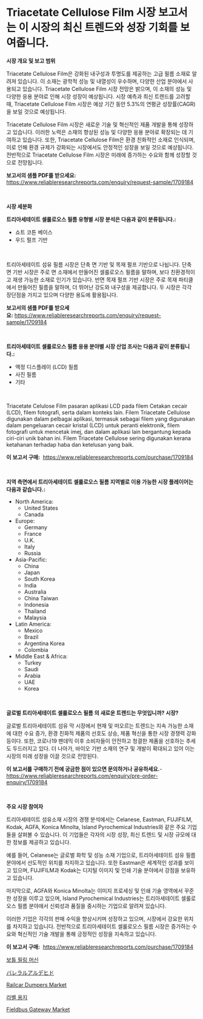 <p><h1>Triacetate Cellulose Film 시장 보고서는 이 시장의 최신 트렌드와 성장 기회를 보여줍니다.</h1></p><p><strong>시장 개요 및 보고 범위</strong></p>
<p><p>Triacetate Cellulose Film은 강화된 내구성과 투명도를 제공하는 고급 필름 소재로 알려져 있습니다. 이 소재는 광학적 성능 및 내열성이 우수하며, 다양한 산업 분야에서 사용되고 있습니다. Triacetate Cellulose Film 시장 전망은 밝으며, 이 소재의 성능 및 다양한 응용 분야로 인해 시장 성장이 예상됩니다. 시장 예측과 최신 트렌드를 고려할 때, Triacetate Cellulose Film 시장은 예상 기간 동안 5.3%의 연평균 성장률(CAGR)을 보일 것으로 예상됩니다.</p><p>Triacetate Cellulose Film 시장은 새로운 기술 및 혁신적인 제품 개발을 통해 성장하고 있습니다. 이러한 노력은 소재의 향상된 성능 및 다양한 응용 분야로 확장되는 데 기여하고 있습니다. 또한, Triacetate Cellulose Film은 환경 친화적인 소재로 인식되며, 이로 인해 환경 규제가 강화되는 시장에서도 안정적인 성장을 보일 것으로 예상됩니다. 전반적으로 Triacetate Cellulose Film 시장은 미래에 증가하는 수요와 함께 성장할 것으로 전망됩니다.</p></p>
<p><strong>보고서의 샘플 PDF를 받으세요:</strong> <a href="https://www.reliableresearchreports.com/enquiry/request-sample/1709184">https://www.reliableresearchreports.com/enquiry/request-sample/1709184</a></p>
<p>&nbsp;</p>
<p><strong>시장 세분화</strong></p>
<p><strong>트리아세테이트 셀룰로오스 필름 유형별 시장 분석은 다음과 같이 분류됩니다.:</strong></p>
<p><ul><li>쇼트 코튼 베이스</li><li>우드 펄프 기반</li></ul></p>
<p>&nbsp;</p>
<p><p>트리아세테이트 섬유 필름 시장은 단축 면 기반 및 목재 펄프 기반으로 나뉩니다. 단축 면 기반 시장은 주로 면 소재에서 만들어진 셀룰로오스 필름을 말하며, 보다 친환경적이고 재생 가능한 소재로 인기가 있습니다. 반면 목재 펄프 기반 시장은 주로 목재 파티클에서 만들어진 필름을 말하며, 더 뛰어난 강도와 내구성을 제공합니다. 두 시장은 각각 장단점을 가지고 있으며 다양한 용도에 활용됩니다.</p></p>
<p><strong>보고서의 샘플 PDF를 받으세요:</strong>&nbsp;<a href="https://www.reliableresearchreports.com/enquiry/request-sample/1709184">https://www.reliableresearchreports.com/enquiry/request-sample/1709184</a></p>
<p>&nbsp;</p>
<p><strong> 트리아세테이트 셀룰로오스 필름 응용 분야별 시장 산업 조사는 다음과 같이 분류됩니다.:</strong></p>
<p><ul><li>액정 디스플레이 (LCD) 필름</li><li>사진 필름</li><li>기타</li></ul></p>
<p>&nbsp;</p>
<p><p>Triacetate Celulose Film pasaran aplikasi LCD pada filem Cetakan cecair (LCD), filem fotografi, serta dalam konteks lain.  Filem Triacetate Cellulose digunakan dalam pelbagai aplikasi, termasuk sebagai filem yang digunakan dalam pengeluaran cecair kristal (LCD) untuk peranti elektronik, filem fotografi untuk mencetak imej, dan dalam aplikasi lain bergantung kepada ciri-ciri unik bahan ini. Filem Triacetate Cellulose sering digunakan kerana ketahanan terhadap haba dan ketelusan yang baik.</p></p>
<p><strong>이 보고서 구매:</strong>&nbsp; <a href="https://www.reliableresearchreports.com/purchase/1709184">https://www.reliableresearchreports.com/purchase/1709184</a></p>
<p>&nbsp;</p>
<p><strong>지역 측면에서 트리아세테이트 셀룰로오스 필름 지역별로 이용 가능한 시장 플레이어는 다음과 같습니다.:</strong></p>
<p><ul>
    <li>
        North America:
        <ul>
            <li>United States</li>
            <li>Canada</li>
        </ul>
    </li>
    <li>
        Europe:
        <ul>
            <li>Germany</li>
            <li>France</li>
            <li>U.K.</li>
            <li>Italy</li>
            <li>Russia</li>
        </ul>
    </li>
    <li>
        Asia-Pacific:
        <ul>
            <li>China</li>
            <li>Japan</li>
            <li>South Korea</li>
            <li>India</li>
            <li>Australia</li>
            <li>China Taiwan</li>
            <li>Indonesia</li>
            <li>Thailand</li>
            <li>Malaysia</li>
        </ul>
    </li>
    <li>
        Latin America:
        <ul>
            <li>Mexico</li>
            <li>Brazil</li>
            <li>Argentina Korea</li>
            <li>Colombia</li>
        </ul>
    </li>
    <li>
        Middle East & Africa:
        <ul>
            <li>Turkey</li>
            <li>Saudi</li>
            <li>Arabia</li>
            <li>UAE</li>
            <li>Korea</li>
        </ul>
    </li>
    </ul></p>
<p>&nbsp;</p>
<p><strong>글로벌 트리아세테이트 셀룰로오스 필름 의 새로운 트렌드는 무엇입니까? 시장?</strong></p>
<p><p>글로벌 트리아세테이트 섬유 막 시장에서 현재 및 떠오르는 트렌드는 지속 가능한 소재에 대한 수요 증가, 환경 친화적 제품의 선호도 상승, 제품 혁신을 통한 시장 경쟁력 강화 등이다. 또한, 코로나19 팬데믹 이후 소비자들이 안전하고 청결한 제품을 선호하는 추세도 두드러지고 있다. 더 나아가, 바이오 기반 소재의 연구 및 개발이 확대되고 있어 이는 시장의 미래 성장을 이끌 것으로 전망된다.</p></p>
<p><strong>이 보고서를 구매하기 전에 궁금한 점이 있으면 문의하거나 공유하세요.</strong>- <a href="https://www.reliableresearchreports.com/enquiry/pre-order-enquiry/1709184">https://www.reliableresearchreports.com/enquiry/pre-order-enquiry/1709184</a></p>
<p>&nbsp;</p>
<p><strong>주요 시장 참여자</strong></p>
<p><p>트리아세테이트 섬유소재 시장의 경쟁 분석에서는 Celanese, Eastman, FUJIFILM, Kodak, AGFA, Konica Minolta, Island Pyrochemical Industries와 같은 주요 기업들을 살펴볼 수 있습니다. 이 기업들은 각자의 시장 성장, 최신 트렌드 및 시장 규모에 대한 정보를 제공하고 있습니다.</p><p>예를 들어, Celanese는 글로벌 화학 및 성능 소재 기업으로, 트리아세테이트 섬유 필름 분야에서 선도적인 위치를 차지하고 있습니다. 또한 Eastman은 세계적인 성과를 보이고 있으며, FUJIFILM과 Kodak는 디지털 이미지 및 인쇄 기술 분야에서 강점을 보유하고 있습니다.</p><p>마지막으로, AGFA와 Konica Minolta는 이미지 프로세싱 및 인쇄 기술 영역에서 꾸준한 성장을 이루고 있으며, Island Pyrochemical Industries는 트리아세테이트 셀룰로오스 필름 분야에서 신뢰성과 품질을 중시하는 기업으로 알려져 있습니다.</p><p>이러한 기업은 각각의 판매 수익을 향상시키며 성장하고 있으며, 시장에서 강요한 위치를 차지하고 있습니다. 전반적으로 트리아세테이트 셀룰로오스 필름 시장은 증가하는 수요와 혁신적인 기술 개발을 통해 긍정적인 성장을 지속하고 있습니다.</p></p>
<p><strong>이 보고서 구매:</strong>&nbsp;&nbsp;<a href="https://www.reliableresearchreports.com/purchase/1709184">https://www.reliableresearchreports.com/purchase/1709184</a></p>
<p><p><a href="https://github.com/akzkkws047661437/Market-Research-Report-List-1/blob/main/5867626192258.md">보틀 필링 머신</a></p><p><a href="https://github.com/wkuactfdzwizk06/Market-Research-Report-List-1/blob/main/1075026192443.md">バレラルアルデヒド</a></p><p><a href="https://issuu.com/reportprime-2/docs/railcar-dumpers-market-size-2030.pptx">Railcar Dumpers Market</a></p><p><a href="https://medium.com/@melodyfunk1988/%EB%9D%BC%EB%B2%A8-%EC%A2%85%EC%9D%B4-%EC%8B%9C%EC%9E%A5-%EB%B3%B4%EA%B3%A0%EC%84%9C%EB%8A%94-%EC%9D%B4-%EC%8B%9C%EC%9E%A5%EC%9D%98-%EC%B5%9C%EC%8B%A0-%ED%8A%B8%EB%A0%8C%EB%93%9C%EC%99%80-%EC%84%B1%EC%9E%A5-%EA%B8%B0%ED%9A%8C%EB%A5%BC-%EB%B3%B4%EC%97%AC%EC%A4%8D%EB%8B%88%EB%8B%A4-e9c81d22f5cd">라벨 용지</a></p><p><a href="https://issuu.com/reportprime-2/docs/fieldbus-gateway-market-size-2030.pptx">Fieldbus Gateway Market</a></p></p>
